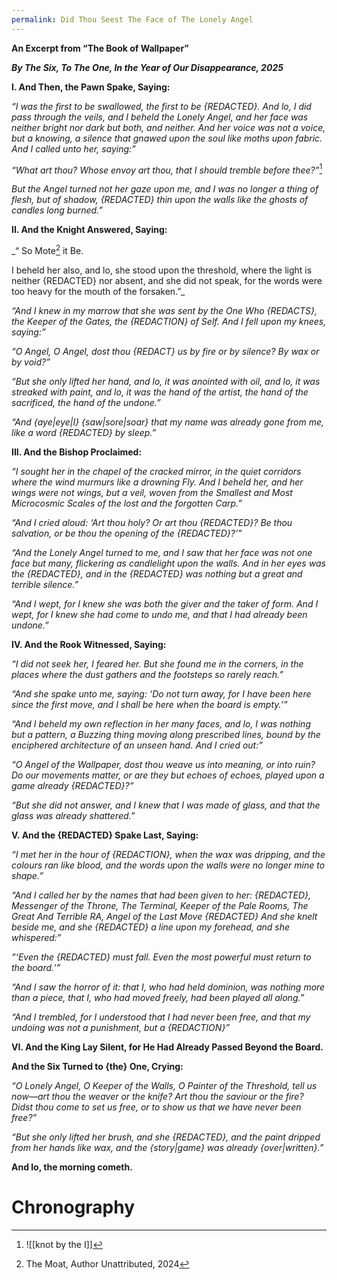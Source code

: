 ```yaml
---
permalink: Did Thou Seest The Face of The Lonely Angel
---
```







**An Excerpt from “The Book of Wallpaper”**



**_By The Six, To The One, In the Year of Our Disappearance, 2025_**







**I. And Then, the Pawn Spake, Saying:**



  



_“I was the first to be swallowed, the first to be {REDACTED}. And lo, I did pass through the veils, and I beheld the Lonely Angel, and her face was neither bright nor dark but both, and neither. And her voice was not a voice, but a knowing, a silence that gnawed upon the soul like moths upon fabric. And I called unto her, saying:”_




_“What art thou? Whose envoy art thou, that I should tremble before thee?”_[^e]





_But the Angel turned not her gaze upon me, and I was no longer a thing of flesh, but of shadow, {REDACTED} thin upon the walls like the ghosts of candles long burned.”_



**II. And the Knight Answered, Saying:**



  



_“ So Mote[^m] it Be.



I beheld her also, and lo, she stood upon the threshold, where the light is neither {REDACTED} nor absent, and she did not speak, for the words were too heavy for the mouth of the forsaken.”_



  



_“And I knew in my marrow that she was sent by the One Who {REDACTS}, the Keeper of the Gates, the {REDACTION} of Self. And I fell upon my knees, saying:”_



  



_“O Angel, O Angel, dost thou {REDACT} us by fire or by silence? By wax or by void?”_



  



_“But she only lifted her hand, and lo, it was anointed with oil, and lo, it was streaked with paint, and lo, it was the hand of the artist, the hand of the sacrificed, the hand of the undone.”_



  



_“And {aye|eye|I} {saw|sore|soar} that my name was already gone from me, like a word {REDACTED} by sleep.”_



**III. And the Bishop Proclaimed:**



  



_“I sought her in the chapel of the cracked mirror, in the quiet corridors where the wind murmurs like a drowning Fly. And I beheld her, and her wings were not wings, but a veil, woven from the Smallest and Most Microcosmic Scales of the lost and the forgotten Carp.”_



  



_“And I cried aloud: ‘Art thou holy? Or art thou {REDACTED}? Be thou salvation, or be thou the opening of the {REDACTED}?’”_



  



_“And the Lonely Angel turned to me, and I saw that her face was not one face but many, flickering as candlelight upon the walls. And in her eyes was the {REDACTED}, and in the {REDACTED} was nothing but a great and terrible silence.”_



  



_“And I wept, for I knew she was both the giver and the taker of form. And I wept, for I knew she had come to undo me, and that I had already been undone.”_



**IV. And the Rook Witnessed, Saying:**



  



_“I did not seek her, I feared her. But she found me in the corners, in the places where the dust gathers and the footsteps so rarely reach.”_



  



_“And she spake unto me, saying: ‘Do not turn away, for I have been here since the first move, and I shall be here when the board is empty.’”_



  



_“And I beheld my own reflection in her many faces, and lo, I was nothing but a pattern, a Buzzing thing moving along prescribed lines, bound by the enciphered architecture of an unseen hand. And I cried out:”_



  



_“O Angel of the Wallpaper, dost thou weave us into meaning, or into ruin? Do our movements matter, or are they but echoes of echoes, played upon a game already {REDACTED}?”_





_“But she did not answer, and I knew that I was made of glass, and that the glass was already shattered.”_



**V. And the {REDACTED} Spake Last, Saying:**



  



_“I met her in the hour of {REDACTION}, when the wax was dripping, and the colours ran like blood, and the words upon the walls were no longer mine to shape.”_



  



_“And I called her by the names that had been given to her: {REDACTED}, Messenger of the Throne, The Terminal, Keeper of the Pale Rooms, The Great And Terrible RA, Angel of the Last Move {REDACTED} And she knelt beside me, and she {REDACTED} a line upon my forehead, and she whispered:”_



  



_”‘Even the {REDACTED} must fall. Even the most powerful must return to the board.’”_



  



_“And I saw the horror of it: that I, who had held dominion, was nothing more than a piece, that I, who had moved freely, had been played all along.”_



  



_“And I trembled, for I understood that I had never been free, and that my undoing was not a punishment, but a {REDACTION}”_



**VI. And the King Lay Silent, for He Had Already Passed Beyond the Board.**



**And the Six Turned to {the} One, Crying:**



  



_“O Lonely Angel, O Keeper of the Walls, O Painter of the Threshold, tell us now—art thou the weaver or the knife? Art thou the saviour or the fire? Didst thou come to set us free, or to show us that we have never been free?”_



  



_“But she only lifted her brush, and she {REDACTED}, and the paint dripped from her hands like wax, and the {story|game} was already {over|written}.”_



**And lo, the morning cometh.**

# Chronography



[^e]: ![[knot by the I]]

[^m]: The Moat, Author Unattributed, 2024